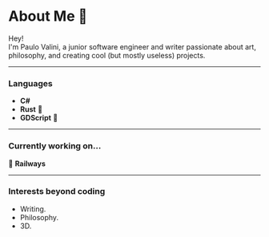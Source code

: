 # About Me 🦉  

Hey!  
I'm Paulo Valini, a junior software engineer and writer passionate about art, philosophy, and creating cool (but mostly useless) projects.

---

### **Languages**  
- **C#**
- **Rust** 🌱  
- **GDScript** 🌱

---

### **Currently working on...**  
🚂 **Railways**   

---

### **Interests beyond coding**  
- Writing.
- Philosophy.
- 3D.
